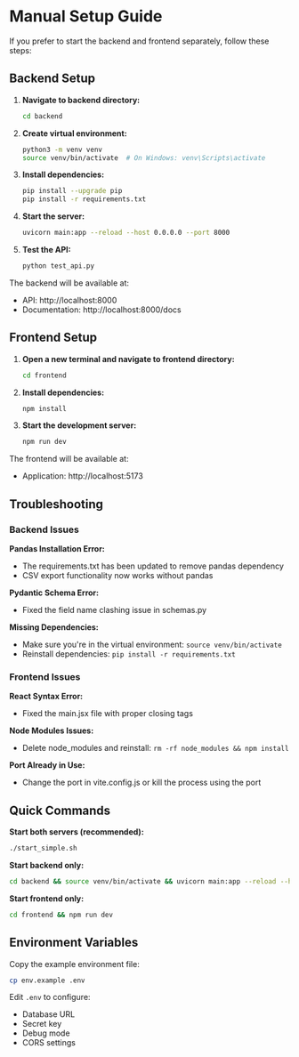 # Manual Setup Guide

If you prefer to start the backend and frontend separately, follow these steps:

## Backend Setup

1. **Navigate to backend directory:**
   ```bash
   cd backend
   ```

2. **Create virtual environment:**
   ```bash
   python3 -m venv venv
   source venv/bin/activate  # On Windows: venv\Scripts\activate
   ```

3. **Install dependencies:**
   ```bash
   pip install --upgrade pip
   pip install -r requirements.txt
   ```

4. **Start the server:**
   ```bash
   uvicorn main:app --reload --host 0.0.0.0 --port 8000
   ```

5. **Test the API:**
   ```bash
   python test_api.py
   ```

The backend will be available at:
- API: http://localhost:8000
- Documentation: http://localhost:8000/docs

## Frontend Setup

1. **Open a new terminal and navigate to frontend directory:**
   ```bash
   cd frontend
   ```

2. **Install dependencies:**
   ```bash
   npm install
   ```

3. **Start the development server:**
   ```bash
   npm run dev
   ```

The frontend will be available at:
- Application: http://localhost:5173

## Troubleshooting

### Backend Issues

**Pandas Installation Error:**
- The requirements.txt has been updated to remove pandas dependency
- CSV export functionality now works without pandas

**Pydantic Schema Error:**
- Fixed the field name clashing issue in schemas.py

**Missing Dependencies:**
- Make sure you're in the virtual environment: `source venv/bin/activate`
- Reinstall dependencies: `pip install -r requirements.txt`

### Frontend Issues

**React Syntax Error:**
- Fixed the main.jsx file with proper closing tags

**Node Modules Issues:**
- Delete node_modules and reinstall: `rm -rf node_modules && npm install`

**Port Already in Use:**
- Change the port in vite.config.js or kill the process using the port

## Quick Commands

**Start both servers (recommended):**
```bash
./start_simple.sh
```

**Start backend only:**
```bash
cd backend && source venv/bin/activate && uvicorn main:app --reload --host 0.0.0.0 --port 8000
```

**Start frontend only:**
```bash
cd frontend && npm run dev
```

## Environment Variables

Copy the example environment file:
```bash
cp env.example .env
```

Edit `.env` to configure:
- Database URL
- Secret key
- Debug mode
- CORS settings 